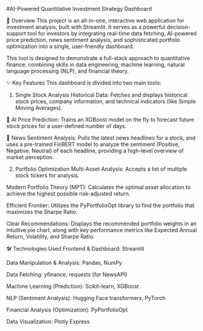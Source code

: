 #AI-Powered Quantitative Investment Strategy Dashboard

📖 Overview
This project is an all-in-one, interactive web application for investment analysis, built with Streamlit. It serves as a powerful decision-support tool for investors by integrating real-time data fetching, AI-powered price prediction, news sentiment analysis, and sophisticated portfolio optimization into a single, user-friendly dashboard.

This tool is designed to demonstrate a full-stack approach to quantitative finance, combining skills in data engineering, machine learning, natural language processing (NLP), and financial theory.

✨ Key Features
This dashboard is divided into two main tools:

1. Single Stock Analysis
Historical Data: Fetches and displays historical stock prices, company information, and technical indicators (like Simple Moving Averages).

🚀 AI Price Prediction: Trains an XGBoost model on the fly to forecast future stock prices for a user-defined number of days.

📰 News Sentiment Analysis: Pulls the latest news headlines for a stock, and uses a pre-trained FinBERT model to analyze the sentiment (Positive, Negative, Neutral) of each headline, providing a high-level overview of market perception.

2. Portfolio Optimization
Multi-Asset Analysis: Accepts a list of multiple stock tickers for analysis.

Modern Portfolio Theory (MPT): Calculates the optimal asset allocation to achieve the highest possible risk-adjusted return.

Efficient Frontier: Utilizes the PyPortfolioOpt library to find the portfolio that maximizes the Sharpe Ratio.

Clear Recommendations: Displays the recommended portfolio weights in an intuitive pie chart, along with key performance metrics like Expected Annual Return, Volatility, and Sharpe Ratio.

🛠️ Technologies Used
Frontend & Dashboard: Streamlit

Data Manipulation & Analysis: Pandas, NumPy

Data Fetching: yfinance, requests (for NewsAPI)

Machine Learning (Prediction): Scikit-learn, XGBoost

NLP (Sentiment Analysis): Hugging Face transformers, PyTorch

Financial Analysis (Optimization): PyPortfolioOpt

Data Visualization: Plotly Express

